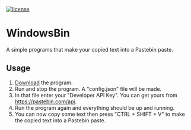 [![license](https://img.shields.io/github/license/mashape/apistatus.svg) ](LICENSE)

# WindowsBin
A simple programs that make your copied text into a Pastebin paste.

## Usage
1) [Download](https://github.com/HaqGamer/windows-bin/releases) the program.
2) Run and stop the program. A "config.json" file will be made.
3) In that file enter your "Developer API Key". You can get yours from https://pastebin.com/api.
4) Run the program again and everything should be up and running.
5) You can now copy some text then press "CTRL + SHIFT + V" to make the copied text into a Pastebin paste.